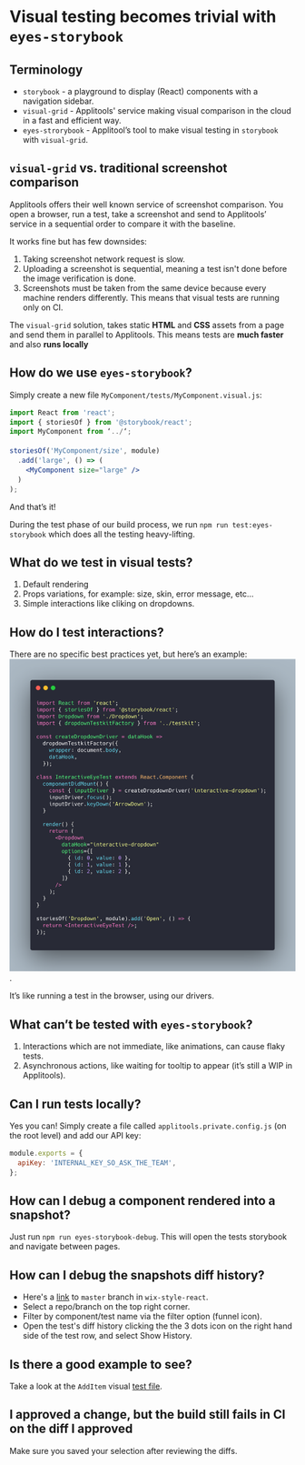 # Visual testing becomes trivial with **`eyes-storybook`**

## Terminology
* `storybook` - a playground to display (React) components with a navigation sidebar.
* `visual-grid` - Applitools' service making visual comparison in the cloud in a fast and efficient way.
* `eyes-strorybook` - Applitool’s tool to make visual testing in `storybook` with `visual-grid`.

## `visual-grid` vs. traditional screenshot comparison
Applitools offers their well known service of screenshot comparison. You open a browser, run a test, take a screenshot and send to Applitools’ service in a sequential order to compare it with the baseline.

It works fine but has few downsides:
1. Taking screenshot network request is slow.
2. Uploading a screenshot is sequential, meaning a test isn't done before the image verification is done.
3. Screenshots must be taken from the same device because every machine renders differently. This means that visual tests are running only on CI.


The `visual-grid` solution, takes static **HTML** and **CSS** assets from a page and send them in parallel to Applitools.
This means tests are **much faster** and also **runs locally**

## How do we use `eyes-storybook`?
Simply create a new file `MyComponent/tests/MyComponent.visual.js`:

```jsx
import React from 'react';
import { storiesOf } from '@storybook/react';
import MyComponent from ‘../‘;

storiesOf('MyComponent/size', module)
  .add('large', () => (
    <MyComponent size="large" />
  )
);
```

And that’s it!

During the test phase of our build process, we run `npm run test:eyes-storybook` which does all the testing heavy-lifting.

## What do we test in visual tests?
1. Default rendering
2. Props variations, for example: size, skin, error message, etc…
3. Simple interactions like cliking on dropdowns.

## How do I test interactions?
There are no specific best practices yet, but here’s an example:
![pseudo interactive example](../assets/component-visual-test-interactive.png).

It’s like running a test in the browser, using our drivers.


## What can’t be tested with `eyes-storybook`?
1. Interactions which are not immediate, like animations, can cause flaky tests.
2. Asynchronous actions, like waiting for tooltip to appear (it’s still a WIP in Applitools).


## Can I run tests locally?
Yes you can!
Simply create a file called `applitools.private.config.js` (on the root level) and add our API key:

```js
module.exports = {
  apiKey: 'INTERNAL_KEY_SO_ASK_THE_TEAM',
};
```

## How can I debug a component rendered into a snapshot?
Just run `npm run eyes-storybook-debug`. This will open the tests storybook and navigate between pages.

## How can I debug the snapshots diff history?
- Here's a [link](https://eyes.applitools.com/app/baselines/?accountId=mE99eP8CUn9UTSXSv98L3OSaJ0NZmAcY6Wndx6WSHODdY110&branch=wix%2Fwix-style-react%2Fmaster) to `master` branch in `wix-style-react`.
- Select a repo/branch on the top right corner.
- Filter by component/test name via the filter option (funnel icon).
- Open the test's diff history clicking the the 3 dots icon on the right hand side of the test row, and select Show History.

## Is there a good example to see?
Take a look at the `AddItem` visual [test file](https://github.com/wix/wix-style-react/blob/master/src/AddItem/tests/AddItem.visual.js).

## I approved a change, but the build still fails in CI on the diff I approved
Make sure you saved your selection after reviewing the diffs.
